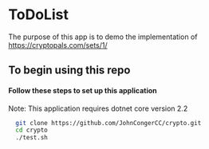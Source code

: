 # ToDoList
The purpose of this app is to demo the implementation of https://cryptopals.com/sets/1/

## To begin using this repo 
#### Follow these steps to set up this application
Note: This application requires dotnet core version 2.2
``` bash
  git clone https://github.com/JohnCongerCC/crypto.git
  cd crypto
  ./test.sh
```
